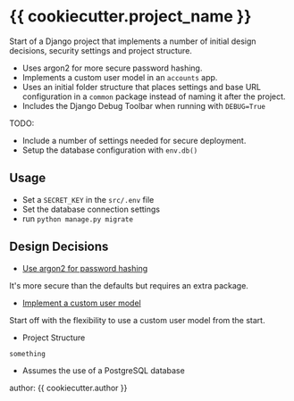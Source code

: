 # {{ cookiecutter.project_name }}

Start of a Django project that implements a number of initial design decisions, security settings and 
project structure.

* Uses argon2 for more secure password hashing.
* Implements a custom user model in an `accounts` app.
* Uses an initial folder structure that places settings and base URL configuration in a `common` package instead of 
  naming it after the project.
* Includes the Django Debug Toolbar when running with `DEBUG=True`

TODO:
* Include a number of settings needed for secure deployment.
* Setup the database configuration with `env.db()`

## Usage

* Set a `SECRET_KEY` in the `src/.env` file
* Set the database connection settings
* run `python manage.py migrate`


## Design Decisions

* [Use argon2 for password hashing](https://docs.djangoproject.com/en/5.0/topics/auth/passwords/#using-argon2-with-django)

It's more secure than the defaults but requires an extra package.

* [Implement a custom user model](https://docs.djangoproject.com/en/5.0/topics/auth/customizing/#using-a-custom-user-model-when-starting-a-project)

Start off with the flexibility to use a custom user model from the start.

* Project Structure

```
something
```

* Assumes the use of a PostgreSQL database

author: {{ cookiecutter.author }}

